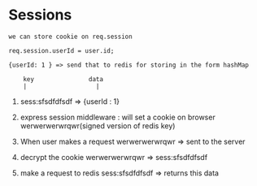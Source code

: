 # Sessions 
    we can store cookie on req.session

    req.session.userId = user.id;

    {userId: 1 } => send that to redis for storing in the form hashMap

        key               data
        |                   |
1.   sess:sfsdfdfsdf => {userId : 1}

2.    express session middleware  : will set a cookie on browser werwerwerwrqwr(signed version of redis key)

3.    When user makes a request 
        werwerwerwrqwr  => sent to the server

4.    decrypt the cookie
        werwerwerwrqwr  => sess:sfsdfdfsdf

5.    make a request to redis 
         sess:sfsdfdfsdf   => returns this data